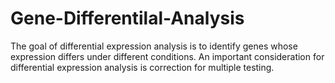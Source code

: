 # Gene-Differentilal-Analysis
The goal of differential expression analysis is to identify genes whose expression differs under different conditions. An important consideration for differential expression analysis is correction for multiple testing.
